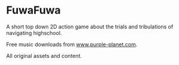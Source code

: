 # FuwaFuwa

A short top down 2D action game about the trials and tribulations of navigating highschool. 

Free music downloads from www.purple-planet.com.

All original assets and content.
